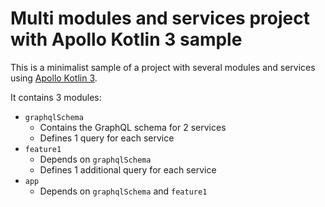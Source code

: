 # Multi modules and services project with Apollo Kotlin 3 sample

This is a minimalist sample of a project with several modules and services using [Apollo Kotlin 3](https://www.apollographql.com/docs/kotlin).

It contains 3 modules:

- `graphqlSchema`
  - Contains the GraphQL schema for 2 services
  - Defines 1 query for each service
- `feature1`
  - Depends on `graphqlSchema` 
  - Defines 1 additional query for each service
- `app`
  - Depends on `graphqlSchema` and `feature1`
